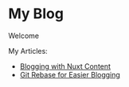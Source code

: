 # My Blog

Welcome

My Articles:
- [Blogging with Nuxt Content](blog/nuxt-content-blog-101)
- [Git Rebase for Easier Blogging](blog/nuxt-content-blog-rebase)



